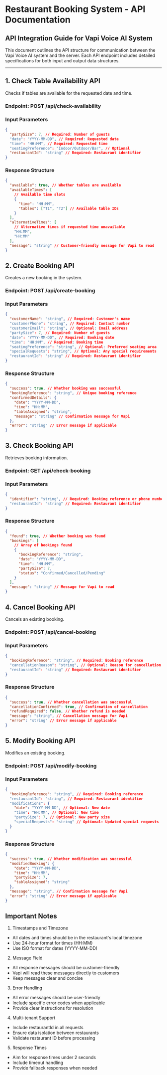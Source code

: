 # Restaurant Booking System - API Documentation

## API Integration Guide for Vapi Voice AI System

This document outlines the API structure for communication between the Vapi Voice AI system and the server. Each API endpoint includes detailed specifications for both input and output data structures.

---

## 1. Check Table Availability API

Checks if tables are available for the requested date and time.

### Endpoint: POST /api/check-availability

### Input Parameters

```json
{
  "partySize": 7, // Required: Number of guests
  "date": "YYYY-MM-DD", // Required: Requested date
  "time": "HH:MM", // Required: Requested time
  "seatingPreference": "Indoor/Outdoor/Bar", // Optional
  "restaurantId": "string" // Required: Restaurant identifier
}
```

### Response Structure

```json
{
  "available": true, // Whether tables are available
  "availableTimes": [
    // Available time slots
    {
      "time": "HH:MM",
      "tables": ["T1", "T2"] // Available table IDs
    }
  ],
  "alternativeTimes": [
    // Alternative times if requested time unavailable
    "HH:MM",
    "HH:MM"
  ],
  "message": "string" // Customer-friendly message for Vapi to read
}
```

## 2. Create Booking API

Creates a new booking in the system.

### Endpoint: POST /api/create-booking

### Input Parameters

```json
{
  "customerName": "string", // Required: Customer's name
  "customerPhone": "string", // Required: Contact number
  "customerEmail": "string", // Optional: Email address
  "partySize": 7, // Required: Number of guests
  "date": "YYYY-MM-DD", // Required: Booking date
  "time": "HH:MM", // Required: Booking time
  "seatingPreference": "string", // Optional: Preferred seating area
  "specialRequests": "string", // Optional: Any special requirements
  "restaurantId": "string" // Required: Restaurant identifier
}
```

### Response Structure

```json
{
  "success": true, // Whether booking was successful
  "bookingReference": "string", // Unique booking reference
  "confirmedDetails": {
    "date": "YYYY-MM-DD",
    "time": "HH:MM",
    "tableAssigned": "string",
    "message": "string" // Confirmation message for Vapi
  },
  "error": "string" // Error message if applicable
}
```

## 3. Check Booking API

Retrieves booking information.

### Endpoint: GET /api/check-booking

### Input Parameters

```json
{
  "identifier": "string", // Required: Booking reference or phone number
  "restaurantId": "string" // Required: Restaurant identifier
}
```

### Response Structure

```json
{
  "found": true, // Whether booking was found
  "bookings": [
    // Array of bookings found
    {
      "bookingReference": "string",
      "date": "YYYY-MM-DD",
      "time": "HH:MM",
      "partySize": 7,
      "status": "Confirmed/Cancelled/Pending"
    }
  ],
  "message": "string" // Message for Vapi to read
}
```

## 4. Cancel Booking API

Cancels an existing booking.

### Endpoint: POST /api/cancel-booking

### Input Parameters

```json
{
  "bookingReference": "string", // Required: Booking reference
  "cancellationReason": "string", // Optional: Reason for cancellation
  "restaurantId": "string" // Required: Restaurant identifier
}
```

### Response Structure

```json
{
  "success": true, // Whether cancellation was successful
  "cancellationConfirmed": true, // Confirmation of cancellation
  "refundRequired": false, // Whether refund is needed
  "message": "string", // Cancellation message for Vapi
  "error": "string" // Error message if applicable
}
```

## 5. Modify Booking API

Modifies an existing booking.

### Endpoint: POST /api/modify-booking

### Input Parameters

```json
{
  "bookingReference": "string", // Required: Booking reference
  "restaurantId": "string", // Required: Restaurant identifier
  "modifications": {
    "date": "YYYY-MM-DD", // Optional: New date
    "time": "HH:MM", // Optional: New time
    "partySize": 7, // Optional: New party size
    "specialRequests": "string" // Optional: Updated special requests
  }
}
```

### Response Structure

```json
{
  "success": true, // Whether modification was successful
  "modifiedBooking": {
    "date": "YYYY-MM-DD",
    "time": "HH:MM",
    "partySize": 7,
    "tableAssigned": "string"
  },
  "message": "string", // Confirmation message for Vapi
  "error": "string" // Error message if applicable
}
```

## Important Notes

1. Timestamps and Timezone

- All dates and times should be in the restaurant's local timezone
- Use 24-hour format for times (HH:MM)
- Use ISO format for dates (YYYY-MM-DD)

2. Message Field

- All response messages should be customer-friendly
- Vapi will read these messages directly to customers
- Keep messages clear and concise

3. Error Handling

- All error messages should be user-friendly
- Include specific error codes when applicable
- Provide clear instructions for resolution

4. Multi-tenant Support

- Include restaurantId in all requests
- Ensure data isolation between restaurants
- Validate restaurant ID before processing

5. Response Times

- Aim for response times under 2 seconds
- Include timeout handling
- Provide fallback responses when needed
